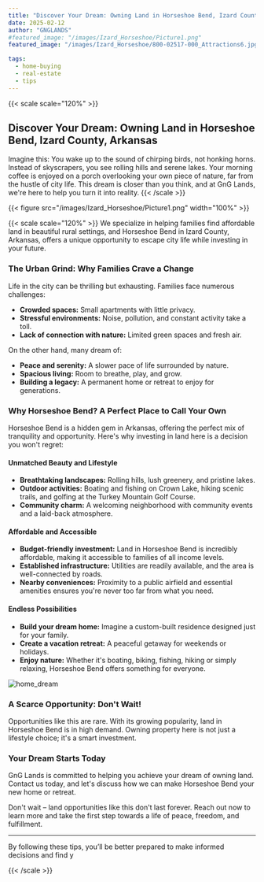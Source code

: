```yaml
---
title: "Discover Your Dream: Owning Land in Horseshoe Bend, Izard County, Arkansas"
date: 2025-02-12
author: "GNGLANDS"
#featured_image: "/images/Izard_Horseshoe/Picture1.png"
featured_image: "/images/Izard_Horseshoe/800-02517-000_Attractions6.jpg"

tags:
  - home-buying
  - real-estate
  - tips
---
```

{{< scale scale="120%" >}}

## Discover Your Dream: Owning Land in Horseshoe Bend, Izard County, Arkansas

Imagine this: You wake up to the sound of chirping birds, not honking horns. Instead of skyscrapers, you see rolling hills and serene lakes. Your morning coffee is enjoyed on a porch overlooking your own piece of nature, far from the hustle of city life. This dream is closer than you think, and at GnG Lands, we're here to help you turn it into reality.
{{< /scale >}}


<!--  ![home_dream](/images/Izard_Horseshoe/Picture1.png) -->
{{< figure src="/images/Izard_Horseshoe/Picture1.png" width="100%" >}}

{{< scale scale="120%" >}}
We specialize in helping families find affordable land in beautiful rural settings, and Horseshoe Bend in Izard County, Arkansas, offers a unique opportunity to escape city life while investing in your future.

### The Urban Grind: Why Families Crave a Change

Life in the city can be thrilling but exhausting. Families face numerous challenges:

- **Crowded spaces:** Small apartments with little privacy.
- **Stressful environments:** Noise, pollution, and constant activity take a toll.
- **Lack of connection with nature:** Limited green spaces and fresh air.

On the other hand, many dream of:

- **Peace and serenity:** A slower pace of life surrounded by nature.
- **Spacious living:** Room to breathe, play, and grow.
- **Building a legacy:** A permanent home or retreat to enjoy for generations.

### Why Horseshoe Bend? A Perfect Place to Call Your Own

Horseshoe Bend is a hidden gem in Arkansas, offering the perfect mix of tranquility and opportunity. Here's why investing in land here is a decision you won't regret:

#### Unmatched Beauty and Lifestyle

- **Breathtaking landscapes:** Rolling hills, lush greenery, and pristine lakes.
- **Outdoor activities:** Boating and fishing on Crown Lake, hiking scenic trails, and golfing at the Turkey Mountain Golf Course.
- **Community charm:** A welcoming neighborhood with community events and a laid-back atmosphere.

#### Affordable and Accessible

- **Budget-friendly investment:** Land in Horseshoe Bend is incredibly affordable, making it accessible to families of all income levels.
- **Established infrastructure:** Utilities are readily available, and the area is well-connected by roads.
- **Nearby conveniences:** Proximity to a public airfield and essential amenities ensures you're never too far from what you need.

#### Endless Possibilities

- **Build your dream home:** Imagine a custom-built residence designed just for your family.
- **Create a vacation retreat:** A peaceful getaway for weekends or holidays.
- **Enjoy nature:** Whether it's boating, biking, fishing, hiking or simply relaxing, Horseshoe Bend offers something for everyone.

![home_dream](/images/Izard_Horseshoe/800-02517-000_Attractions6.jpg)

### A Scarce Opportunity: Don't Wait!

Opportunities like this are rare. With its growing popularity, land in Horseshoe Bend is in high demand. Owning property here is not just a lifestyle choice; it's a smart investment.

### Your Dream Starts Today

GnG Lands is committed to helping you achieve your dream of owning land. Contact us today, and let's discuss how we can make Horseshoe Bend your new home or retreat.

Don't wait – land opportunities like this don't last forever. Reach out now to learn more and take the first step towards a life of peace, freedom, and fulfillment.

---

By following these tips, you’ll be better prepared to make informed decisions and find y

{{< /scale >}}
